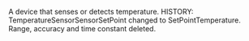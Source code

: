 A device that senses or detects temperature. HISTORY: TemperatureSensorSensorSetPoint changed to SetPointTemperature. Range, accuracy and time constant deleted.
